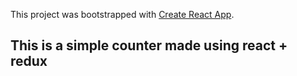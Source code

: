 This project was bootstrapped with [Create React App](https://github.com/facebookincubator/create-react-app).

## This is a simple counter made using react + redux